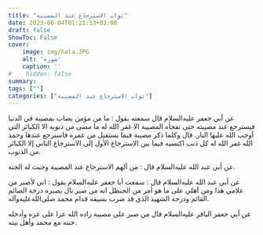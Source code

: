 ```yaml
---
title: "ثواب الاسترجاع عند المصيبة"
date: 2023-06-04T01:21:13+03:00
draft: false
ShowToc: False
cover:
    image: img/hala.JPG
    alt: 'صورة'
    caption: ''
#    hidden: false
summary: 
tags: [""]
categories: ["ثواب الاسترجاع عند المصيبة"]
---
```

عن أبي جعفر عليه‌السلام
قال سمعته يقول : ما من مؤمن يصاب بمصيبة في الدنيا فيسترجع عند
مصيبته حتى تفجأه المصيبة الا غفر الله له ما مضى من ذنوبه الا الكبائر
التي أوجب الله عليها النار. قال وكلما ذكر مصيبة فيما يستقبل من
عمره فاسترجع عندها وحمد الله غفر الله له كل ذنب اكتسبه فيما بين
الاسترجاع الأول إلى الاسترجاع الثاني إلا الكبائر من الذنوب.

عن أبي عبد الله عليه‌السلام قال : من ألهم الاسترجاع عند المصيبة
وجبت له الجنة.

عن أبي عبد الله عليه‌السلام قال :
سمعت أبا جعفر عليه‌السلام يقول : اني لأصبر من غلامي هذا ومن أهلي على
ما هو أمر من الحنظل انه من صبر نال بصبره درجة الصائم القائم ودرجة
الشهيد الذي قد ضرب بسيفه قدام محمد صلى‌الله‌عليه‌وآله.

عن أبي جعفر الباقر عليه‌السلام قال من صبر على
مصيبة زاده الله عزا على عزه وأدخله جنته مع محمد وأهل بيته.


